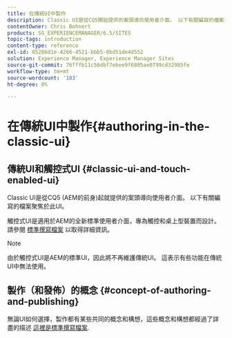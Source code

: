 ```yaml
---
title: 在傳統UI中製作
description: Classic UI是從CQ5開始提供的案頭導向使用者介面。 以下有關編寫的檔案聚焦於此UI。 觸控式UI是適用於AEM的全新標準使用者介面，專為觸控和桌上型裝置而設計。 如需詳細資訊，請參閱標準撰寫檔案。
contentOwner: Chris Bohnert
products: SG_EXPERIENCEMANAGER/6.5/SITES
topic-tags: introduction
content-type: reference
exl-id: 05286d1e-4266-4521-bbb5-0bd51de4d552
solution: Experience Manager, Experience Manager Sites
source-git-commit: 76fffb11c56dbf7ebee9f6805ae0799cd32985fe
workflow-type: tm+mt
source-wordcount: '183'
ht-degree: 0%

---
```


# 在傳統UI中製作{#authoring-in-the-classic-ui}

## 傳統UI和觸控式UI {#classic-ui-and-touch-enabled-ui}

Classic UI是從CQ5 (AEM的前身)起就提供的案頭導向使用者介面。 以下有關編寫的檔案聚焦於此UI。

觸控式UI是適用於AEM的全新標準使用者介面，專為觸控和桌上型裝置而設計。 請參閱 [標準撰寫檔案](/help/sites-authoring/author.md) 以取得詳細資訊。

>[!NOTE]
>
>由於觸控式UI是AEM的標準UI，因此將不再維護傳統UI。 這表示有些功能在傳統UI中無法使用。

## 製作（和發佈）的概念 {#concept-of-authoring-and-publishing}

無論UI如何選擇，製作都有某些共同的概念和構想，這些概念和構想都經過了詳盡的描述 [這裡是標準撰寫檔案](/help/sites-authoring/author.md#concept-of-authoring-and-publishing).
